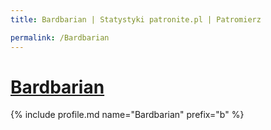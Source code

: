 ```yaml
---
title: Bardbarian | Statystyki patronite.pl | Patromierz

permalink: /Bardbarian
---
```


# [Bardbarian](https://patronite.pl/Bardbarian)

{% include profile.md name="Bardbarian" prefix="b" %}
